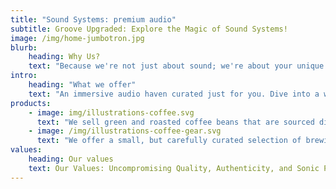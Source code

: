 ```yaml
---
title: "Sound Systems: premium audio"
subtitle: Groove Upgraded: Explore the Magic of Sound Systems!
image: /img/home-jumbotron.jpg
blurb:
    heading: Why Us?
    text: "Because we're not just about sound; we're about your unique sonic story. Our commitment is to elevate your audio experience with top-notch quality, expert insights, and a passion for perfecting your sound journey. where your music deserves the best."
intro:
    heading: "What we offer"
    text: "An immersive audio haven curated just for you. Dive into a world of premium sound systems, expert advice, and the latest in audio technology. Elevate your listening experience with our commitment to quality and passion for all things sound. Discover, enhance, and enjoy the best in audio, tailored to your unique preferences."
products:
    - image: img/illustrations-coffee.svg
      text: "We sell green and roasted coffee beans that are sourced directly from independent farmers and farm cooperatives. We’re proud to offer a variety of coffee beans grown with great care for the environment and local communities. Check our post or contact us directly for current availability."
    - image: /img/illustrations-coffee-gear.svg
      text: "We offer a small, but carefully curated selection of brewing gear and tools for every taste and experience level. No matter if you roast your own beans or just bought your first french press, you’ll find a gadget to fall in love with in our shop."
values:
    heading: Our values
    text: Our Values: Uncompromising Quality, Authenticity, and Sonic Passion. We're driven by a commitment to deliver top-tier sound experiences. At the heart of our mission is a dedication to excellence, innovation, and a shared love for the transformative power of sound. Join us on a journey where values shape exceptional audio encounters.
---
```


